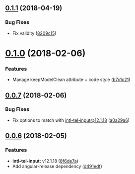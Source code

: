<a name="0.1.1"></a>
## [0.1.1](https://github.com/ifeelgoods/international-phone-number/compare/0.1.0...0.1.1) (2018-04-19)


### Bug Fixes

* Fix validity ([8209c15](https://github.com/ifeelgoods/international-phone-number/commit/8209c15))



<a name="0.1.0"></a>
# [0.1.0](https://github.com/ifeelgoods/international-phone-number/compare/0.0.7...0.1.0) (2018-02-06)


### Features

* Manage keepModelClean attribute + code style ([b7c1c21](https://github.com/ifeelgoods/international-phone-number/commit/b7c1c21))



<a name="0.0.7"></a>
## [0.0.7](https://github.com/ifeelgoods/international-phone-number/compare/0.0.6...0.0.7) (2018-02-06)


### Bug Fixes

* Fix options to match with intl-tel-input@12.1.18 ([a0a29a6](https://github.com/ifeelgoods/international-phone-number/commit/a0a29a6))



<a name="0.0.6"></a>
## [0.0.6](https://github.com/ifeelgoods/international-phone-number/compare/v0.0.5...v0.0.6) (2018-02-05)


### Features

* **intl-tel-input:** v12.1.18 ([8f6de7a](https://github.com/ifeelgoods/international-phone-number/commit/8f6de7a))
* Add angular-release dependency ([d491edf](https://github.com/ifeelgoods/international-phone-number/commit/d491edf))




